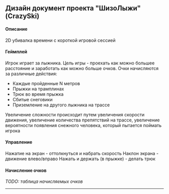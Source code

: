## Дизайн документ проекта "ШизоЛыжи" (CrazySki)

#### Описание

2D убивалка времени с короткой игровой сессией

#### Геймплей

Игрок играет за лыжника. Цель игры - проехать как можно большее расстояние и заработать как можно больше очков. Очки начисляются за различные действия:  
- Каждые пройденные N метров
- Прыжки на трамплинах
- Трюк во время прыжка
- Сбитые снеговики
- Приземление на другого лыжника на трассе

Увеличение сложности происходит путем увеличения скорости движения, увеличение количества препятствий на трассе, увеличение вероятности появления снежного человека, который пытается поймать игрока

#### Управление

Нажатие на экран - оттолкнуться и набрать скорость
Наклон экрана - движение влево/вправо
Нажать и держать (в прыжке) - делать трюк

#### Начисление очков

*TODO: таблица начисляемых очков*

---